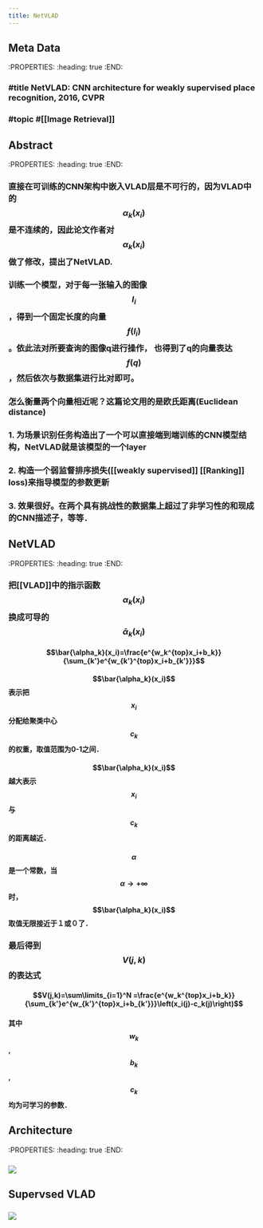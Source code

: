 ```yaml
---
title: NetVLAD
---
```


## Meta Data
:PROPERTIES:
:heading: true
:END:
### #title NetVLAD: CNN architecture for weakly supervised place recognition, 2016, CVPR
### #topic #[[Image Retrieval]]

## Abstract
:PROPERTIES:
:heading: true
:END:
### 直接在可训练的CNN架构中嵌入VLAD层是不可行的，因为VLAD中的$$\alpha_k(x_i)$$是不连续的，因此论文作者对 $$\alpha_k(x_i)$$做了修改，提出了NetVLAD.

### 训练一个模型，对于每一张输入的图像$$I_i$$，得到一个固定长度的向量$$f(I_i)$$。依此法对所要查询的图像q进行操作， 也得到了q的向量表达$$f(q)$$，然后依次与数据集进行比对即可。

### 怎么衡量两个向量相近呢？这篇论文用的是欧氏距离(Euclidean distance)

### 1. 为场景识别任务构造出了一个可以直接端到端训练的CNN模型结构，NetVLAD就是该模型的一个layer

### 2. 构造一个弱监督排序损失([[weakly supervised]] [[Ranking]] loss)来指导模型的参数更新

### 3. 效果很好。在两个具有挑战性的数据集上超过了非学习性的和现成的CNN描述子，等等．

## NetVLAD
:PROPERTIES:
:heading: true
:END:
### 把[[VLAD]]中的指示函数$$\alpha_k(x_i)$$换成可导的$$\bar{\alpha}_k(x_i)$$
#### $$\bar{\alpha_k}(x_i)=\frac{e^{w_k^{top}x_i+b_k}}{\sum_{k'}e^{w_{k'}^{top}x_i+b_{k'}}}$$

#### $$\bar{\alpha_k}(x_i)$$表示把$$x_i$$分配给聚类中心$$c_k$$的权重，取值范围为0-1之间．

#### $$\bar{\alpha_k}(x_i)$$越大表示$$x_i$$与$$c_k$$的距离越近．

#### $$\alpha$$是一个常数，当$$\alpha\rightarrow +\infty$$时，$$\bar{\alpha_k}(x_i)$$取值无限接近于１或０了．

### 最后得到$$V(j,k)$$的表达式
#### $$V(j,k)=\sum\limits_{i=1}^N =\frac{e^{w_k^{top}x_i+b_k}}{\sum_{k'}e^{w_{k'}^{top}x_i+b_{k'}}}\left(x_i(j)-c_k(j)\right)$$

#### 其中$$w_k$$,$$b_k$$,$$c_k$$均为可学习的参数．

## Architecture
:PROPERTIES:
:heading: true
:END:
### ![](https://firebasestorage.googleapis.com/v0/b/firescript-577a2.appspot.com/o/imgs%2Fapp%2FSLAM%2F7rYkbYZqhN.png?alt=media&token=3fd69688-d5c6-4ea9-8d8a-2c7a4902658b)

###
## Supervsed VLAD
### ![](https://firebasestorage.googleapis.com/v0/b/firescript-577a2.appspot.com/o/imgs%2Fapp%2FSLAM%2Fwai5aWdSY7.png?alt=media&token=5fd74c67-6b94-4a8a-b955-995321e690e7)

### 
